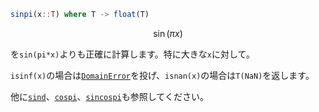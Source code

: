```julia
sinpi(x::T) where T -> float(T)
```

$$
\sin(\pi x)
$$

を`sin(pi*x)`よりも正確に計算します。特に大きな`x`に対して。

`isinf(x)`の場合は[`DomainError`](@ref)を投げ、`isnan(x)`の場合は`T(NaN)`を返します。

他に[`sind`](@ref)、[`cospi`](@ref)、[`sincospi`](@ref)も参照してください。
